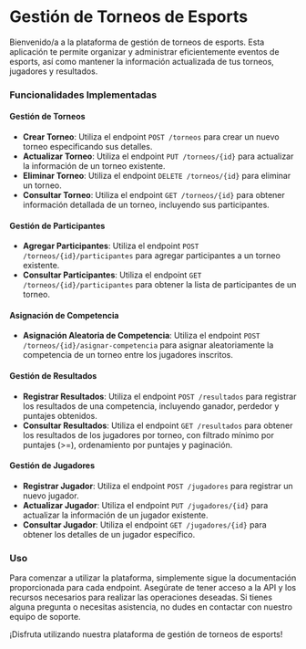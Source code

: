 
#  Gestión de Torneos de Esports

Bienvenido/a a la plataforma de gestión de torneos de esports. Esta aplicación te permite organizar y administrar eficientemente eventos de esports, así como mantener la información actualizada de tus torneos, jugadores y resultados.

### Funcionalidades Implementadas

#### Gestión de Torneos

- **Crear Torneo**: Utiliza el endpoint `POST /torneos` para crear un nuevo torneo especificando sus detalles.
- **Actualizar Torneo**: Utiliza el endpoint `PUT /torneos/{id}` para actualizar la información de un torneo existente.
- **Eliminar Torneo**: Utiliza el endpoint `DELETE /torneos/{id}` para eliminar un torneo.
- **Consultar Torneo**: Utiliza el endpoint `GET /torneos/{id}` para obtener información detallada de un torneo, incluyendo sus participantes.

#### Gestión de Participantes

- **Agregar Participantes**: Utiliza el endpoint `POST /torneos/{id}/participantes` para agregar participantes a un torneo existente.
- **Consultar Participantes**: Utiliza el endpoint `GET /torneos/{id}/participantes` para obtener la lista de participantes de un torneo.

#### Asignación de Competencia

- **Asignación Aleatoria de Competencia**: Utiliza el endpoint `POST /torneos/{id}/asignar-competencia` para asignar aleatoriamente la competencia de un torneo entre los jugadores inscritos.

#### Gestión de Resultados

- **Registrar Resultados**: Utiliza el endpoint `POST /resultados` para registrar los resultados de una competencia, incluyendo ganador, perdedor y puntajes obtenidos.
- **Consultar Resultados**: Utiliza el endpoint `GET /resultados` para obtener los resultados de los jugadores por torneo, con filtrado mínimo por puntajes (>=), ordenamiento por puntajes y paginación.

#### Gestión de Jugadores

- **Registrar Jugador**: Utiliza el endpoint `POST /jugadores` para registrar un nuevo jugador.
- **Actualizar Jugador**: Utiliza el endpoint `PUT /jugadores/{id}` para actualizar la información de un jugador existente.
- **Consultar Jugador**: Utiliza el endpoint `GET /jugadores/{id}` para obtener los detalles de un jugador específico.

### Uso

Para comenzar a utilizar la plataforma, simplemente sigue la documentación proporcionada para cada endpoint. Asegúrate de tener acceso a la API y los recursos necesarios para realizar las operaciones deseadas. Si tienes alguna pregunta o necesitas asistencia, no dudes en contactar con nuestro equipo de soporte.

¡Disfruta utilizando nuestra plataforma de gestión de torneos de esports!

